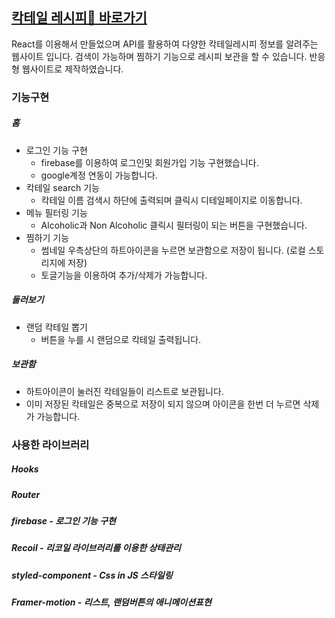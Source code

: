 ## [칵테일 레시피🍹 바로가기](https://yoonzet.github.io/cocktailRecipe/)

React를 이용해서 만들었으며 API를 활용하여 다양한 칵테일레시피 정보를 알려주는 웹사이트 입니다.
검색이 가능하며 찜하기 기능으로 레시피 보관을 할 수 있습니다.
반응형 웹사이트로 제작하였습니다.

### 기능구현

##### 홈

- 로그인 기능 구현
  - firebase를 이용하여 로그인및 회원가입 기능 구현했습니다.
  - google계정 연동이 가능합니다.
- 칵테일 search 기능
  - 칵테일 이름 검색시 하단에 출력되며 클릭시 디테일페이지로 이동합니다.
- 메뉴 필터링 기능
  - Alcoholic과 Non Alcoholic 클릭시 필터링이 되는 버튼을 구현했습니다.
- 찜하기 기능
  - 썸네일 우측상단의 하트아이콘을 누르면 보관함으로 저장이 됩니다. (로컬 스토리지에 저장)
  - 토글기능을 이용하여 추가/삭제가 가능합니다.

##### 둘러보기

- 랜덤 칵테일 뽑기
  - 버튼을 누를 시 랜덤으로 칵테일 출력됩니다.

##### 보관함

- 하트아이콘이 눌러진 칵테일들이 리스트로 보관됩니다.
- 이미 저장된 칵테일은 중복으로 저장이 되지 않으며 아이콘을 한번 더 누르면 삭제가 가능합니다.

### 사용한 라이브러리

##### Hooks

##### Router

##### firebase - 로그인 기능 구현

##### Recoil - 리코일 라이브러리를 이용한 상태관리

##### styled-component - Css in JS 스타일링

##### Framer-motion - 리스트, 랜덤버튼의 애니메이션표현
